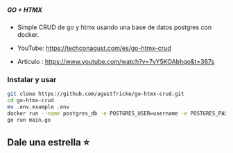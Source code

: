 ##### GO + HTMX

-   Simple CRUD de go y htmx usando una base de datos postgres con docker.

-   YouTube: https://techconagust.com/es/go-htmx-crud
-   Articulo : https://www.youtube.com/watch?v=7vY5KOAbhqo&t=367s

### Instalar y usar

```bash
git clone https://github.com/agustfricke/go-htmx-crud.git
cd go-htmx-crud
mv .env.example .env
docker run --name postgres_db -e POSTGRES_USER=username -e POSTGRES_PASSWORD=password -e POSTGRES_DB=super_db -p 5432:5432 -d postgres
go run main.go
```

## Dale una estrella ⭐
